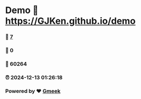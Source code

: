 # Demo :link: https://GJKen.github.io/demo 
### :page_facing_up: [7](https://GJKen.github.io/demo/tag.html) 
### :speech_balloon: 0 
### :hibiscus: 60264 
### :alarm_clock: 2024-12-13 01:26:18 
### Powered by :heart: [Gmeek](https://github.com/Meekdai/Gmeek)

